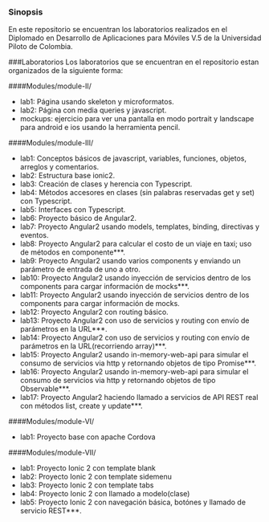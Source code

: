 ### Sinopsis 

En este repositorio se encuentran los laboratorios realizados en el Diplomado en Desarrollo de Aplicaciones para Móviles V.5 de la Universidad Piloto de Colombia.

###Laboratorios
Los laboratorios que se encuentran en el repositorio estan organizados de la siguiente forma:

####Modules/module-II/
- lab1: Página usando skeleton y microformatos.
- lab2: Página con media queries y javascript.
- mockups: ejercicio para ver una pantalla en modo portrait y landscape para android e ios usando la herramienta pencil. 

####Modules/module-III/
- lab1: Conceptos básicos de javascript, variables, funciones, objetos, arreglos y comentarios.
- lab2: Estructura base ionic2.
- lab3: Creación de clases y herencia con Typescript.
- lab4: Métodos accesores en clases (sin palabras reservadas get y set) con Typescript.
- lab5: Interfaces con Typescript.
- lab6: Proyecto básico de Angular2.
- lab7: Proyecto Angular2 usando models, templates, binding, directivas y eventos.
- lab8: Proyecto Angular2 para calcular el costo de un viaje en taxi; uso de métodos en componente***.
- lab9: Proyecto Angular2 usando varios components y enviando un parámetro de entrada de uno a otro.
- lab10: Proyecto Angular2 usando inyección de servicios dentro de los components para cargar información de mocks***.
- lab11: Proyecto Angular2 usando inyección de servicios dentro de los components para cargar información de mocks.
- lab12: Proyecto Angular2 con routing básico.
- lab13: Proyecto Angular2 con uso de servicios y routing con envío de parámetros en la URL***.
- lab14: Proyecto Angular2 con uso de servicios y routing con envío de parámetros en la URL(recorriendo array)***.
- lab15: Proyecto Angular2 usando in-memory-web-api para simular el consumo de servicios via http y retornando objetos de tipo Promise***.
- lab16: Proyecto Angular2 usando in-memory-web-api para simular el consumo de servicios via http y retornando objetos de tipo Observable***.
- lab17: Proyecto Angular2 haciendo llamado a servicios de API REST real con métodos list, create y update***.

####Modules/module-VI/
- lab1: Proyecto base con apache Cordova

####Modules/module-VII/
- lab1: Proyecto Ionic 2 con template blank
- lab2: Proyecto Ionic 2 con template sidemenu
- lab3: Proyecto Ionic 2 con template tabs
- lab4: Proyecto Ionic 2 con llamado a modelo(clase)
- lab5: Proyecto Ionic 2 con navegación básica, botónes y llamado de servicio REST***.

